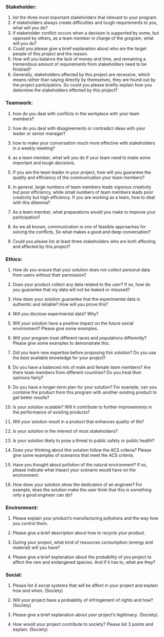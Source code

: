 ### **Stakeholder:**

1. list the three most important stakeholders that relevant to your program.
2. if stakeholders always create difficulties and tough requirements to you, what will you do?
3. if stakeholder conflict occurs when a decision is supported by some, but opposed by others, as a team member in charge of the grogram, what will you do?
4. Could you please give a brief explanation about who are the target people of this project and the reason.
5. How will you balance the lack of money and time, and remaining a tremendous amount of requirements from stakeholders need to be finished?
6. Generally, stakeholders affected by this project are recessive, which means rather than saying directly by themselves, they are found out by the project participators. So could you please briefly explain how you determine the stakeholders effected by this project?



### **Teamwork:**

1. how do you deal with conflicts in the workplace with your team members?

2. how do you deal with disagreements or contradict ideas with your leader or senior manager?

3. how to make your conversation much more effective with stakeholders in a weekly meeting?

4. as a team member, what will you do if your team need to make some important and tough decisions.

5. If you are the team leader in your project, how will you guarantee the quality and efficiency of the communication your team members?

6. In general, large numbers of team members leads vigorous creativity but poor efficiency, while small numbers of team members leads poor creativity but high efficiency. If you are working as a team, how to deal with this dilemma?

7. As a team member, what preparations would you make to improve your participation?

8. As we all known, communication is one of feasible approaches for solving the conflicts, So what makes a good and deep conversation?

9. Could you please list at least three stakeholders who are both affecting and affected by this project?

 

### **Ethics:**

1. How do you ensure that your solution does not collect personal data from users without their permission?

2. Does your product collect any data related to the user? If so, how do you guarantee that my data will not be leaked or misused?

3. How does your solution guarantee that the experimental data is authentic and reliable? How will you prove this?

4. Will you disclose experimental data? Why?

5. Will your solution have a positive impact on the future social environment? Please give some examples.

6. Will your program treat different races and populations differently? Please give some examples to demonstrate this.

7. Did you learn new expertise before proposing this solution? Do you use the best available knowledge for your project?

8. Do you have a balanced mix of male and female team members? Are there team members from different countries? Do you treat their opinions fairly?

9. Do you have a longer-term plan for your solution? For example, can you combine the product from this program with another existing product to get better results?

10. Is your solution scalable? Will it contribute to further improvements in the performance of existing products?

11. Will your solution result in a product that enhances quality of life?

12. Is your solution in the interest of most stakeholders?

13. Is your solution likely to pose a threat to public safety or public health?

14. Does your thinking about this solution follow the ACS criteria? Please give some examples of scenarios that meet the ACS criteria.

15. Have you thought about pollution of the natural environment? If so, please indicate what impact your scenario would have on the environment.

16. How does your solution show the dedication of an engineer? For example, does the solution make the user think that this is something only a good engineer can do?

 

### **Environment:**

1. Please explain your product’s manufacturing pollutions and the way how you control them.

2. Please give a brief description about how to recycle your product. 

3. During your project, what kind of resources consumption (energy and material) will you have? 

4. Please give a brief explanation about the probability of you project to affect the rare and endangered species. And if it has to, what are they?

 

### **Social:**

1. Please list 4 social systems that will be affect in your project and explain how and when. (Society)

2. Will your project have a probability of infringement of rights and how? (Society)

3. Please give a brief explanation about your project’s legitimacy. (Society).

4. How would your project contribute to society? Please list 3 points and explain. (Society)

